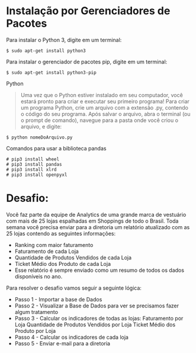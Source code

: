 # Instalação por Gerenciadores de Pacotes


Para instalar o Python 3, digite em um terminal:
```
$ sudo apt-get install python3
```

Para instalar o gerenciador de pacotes pip, digite em um terminal:
```
$ sudo apt-get install python3-pip
```

Python
> Uma vez que o Python estiver instalado em seu computador, você estará pronto para criar e executar seu primeiro programa! Para criar um programa Python, crie um arquivo com a extensão .py, contendo o código do seu programa. Após salvar o arquivo, abra o terminal (ou o prompt de comando), navegue para a pasta onde você criou o arquivo, e digite:

```
$ python nomeDoArquivo.py
```

Comandos para usar a biblioteca pandas

```
# pip3 install wheel
# pip3 install pandas
# pip3 install xlrd
# pip3 install openpyxl
```

# Desafio:
Você faz parte da equipe de Analytics de uma grande marca de vestuário com mais de 25 lojas espalhadas em Shoppings de todo o Brasil.
Toda semana você precisa enviar para a diretoria um relatório atualizado com as 25 lojas contendo as seguintes informações:
- Ranking com maior faturamento
- Faturamento de cada Loja
- Quantidade de Produtos Vendidos de cada Loja
- Ticket Médio dos Produto de cada Loja
- Esse relatório é sempre enviado como um resumo de todos os dados disponíveis no ano.

Para resolver o desafio vamos seguir a seguinte lógica:
- Passo 1 - Importar a base de Dados
- Passo 2 - Visualizar a Base de Dados para ver se precisamos fazer algum tratamento
- Passo 3 - Calcular os indicadores de todas as lojas: Faturamento por Loja Quantidade de Produtos Vendidos por Loja Ticket Médio dos Produto por Loja
- Passo 4 - Calcular os indicadores de cada loja
- Passo 5 - Enviar e-mail para a diretoria
